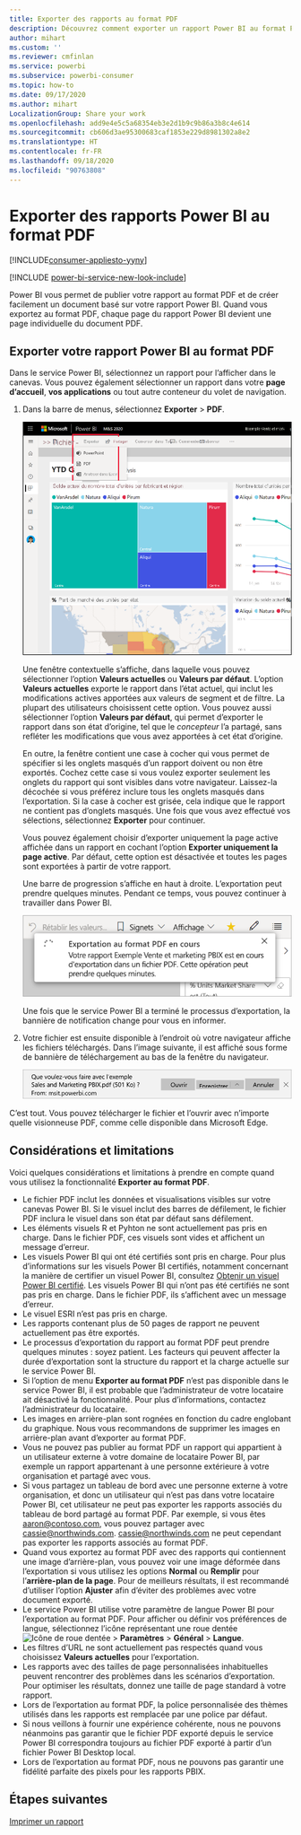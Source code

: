 ```yaml
---
title: Exporter des rapports au format PDF
description: Découvrez comment exporter un rapport Power BI au format PDF.
author: mihart
ms.custom: ''
ms.reviewer: cmfinlan
ms.service: powerbi
ms.subservice: powerbi-consumer
ms.topic: how-to
ms.date: 09/17/2020
ms.author: mihart
LocalizationGroup: Share your work
ms.openlocfilehash: add9e4e5c5a68354eb3e2d1b9c9b86a3b8c4e614
ms.sourcegitcommit: cb606d3ae95300683caf1853e229d8981302a8e2
ms.translationtype: HT
ms.contentlocale: fr-FR
ms.lasthandoff: 09/18/2020
ms.locfileid: "90763808"
---
```

# <a name="export-reports-from-power-bi-to-pdf"></a>Exporter des rapports Power BI au format PDF

[!INCLUDE[consumer-appliesto-yyny](../includes/consumer-appliesto-yyny.md)]

[!INCLUDE [power-bi-service-new-look-include](../includes/power-bi-service-new-look-include.md)]

Power BI vous permet de publier votre rapport au format PDF et de créer facilement un document basé sur votre rapport Power BI. Quand vous exportez au format PDF, chaque page du rapport Power BI devient une page individuelle du document PDF.

## <a name="export-your-power-bi-report-to-pdf"></a>Exporter votre rapport Power BI au format PDF
Dans le service Power BI, sélectionnez un rapport pour l’afficher dans le canevas. Vous pouvez également sélectionner un rapport dans votre **page d’accueil**, **vos applications** ou tout autre conteneur du volet de navigation.

1. Dans la barre de menus, sélectionnez **Exporter** > **PDF**.

    ![Sélectionner Exporter dans la barre de menus](media/end-user-pdf/power-bi-export-pdfs.png)

    Une fenêtre contextuelle s’affiche, dans laquelle vous pouvez sélectionner l’option **Valeurs actuelles** ou **Valeurs par défaut**. L’option **Valeurs actuelles** exporte le rapport dans l’état actuel, qui inclut les modifications actives apportées aux valeurs de segment et de filtre. La plupart des utilisateurs choisissent cette option. Vous pouvez aussi sélectionner l’option **Valeurs par défaut**, qui permet d’exporter le rapport dans son état d’origine, tel que le *concepteur* l’a partagé, sans refléter les modifications que vous avez apportées à cet état d’origine.
    
    En outre, la fenêtre contient une case à cocher qui vous permet de spécifier si les onglets masqués d’un rapport doivent ou non être exportés. Cochez cette case si vous voulez exporter seulement les onglets du rapport qui sont visibles dans votre navigateur. Laissez-la décochée si vous préférez inclure tous les onglets masqués dans l’exportation. Si la case à cocher est grisée, cela indique que le rapport ne contient pas d’onglets masqués. Une fois que vous avez effectué vos sélections, sélectionnez **Exporter** pour continuer.
    
    Vous pouvez également choisir d’exporter uniquement la page active affichée dans un rapport en cochant l’option **Exporter uniquement la page active**.  Par défaut, cette option est désactivée et toutes les pages sont exportées à partir de votre rapport.
    
    Une barre de progression s’affiche en haut à droite. L’exportation peut prendre quelques minutes. Pendant ce temps, vous pouvez continuer à travailler dans Power BI.

    ![Messages de progression de l’exportation](media/end-user-pdf/power-bi-export-progress.png)

    Une fois que le service Power BI a terminé le processus d’exportation, la bannière de notification change pour vous en informer.

2. Votre fichier est ensuite disponible à l’endroit où votre navigateur affiche les fichiers téléchargés. Dans l’image suivante, il est affiché sous forme de bannière de téléchargement au bas de la fenêtre du navigateur.

    ![Emplacement du fichier téléchargé](media/end-user-pdf/power-bi-export-done.png)

C’est tout. Vous pouvez télécharger le fichier et l’ouvrir avec n’importe quelle visionneuse PDF, comme celle disponible dans Microsoft Edge.


## <a name="limitations-and-considerations"></a>Considérations et limitations
Voici quelques considérations et limitations à prendre en compte quand vous utilisez la fonctionnalité **Exporter au format PDF**.

* Le fichier PDF inclut les données et visualisations visibles sur votre canevas Power BI. Si le visuel inclut des barres de défilement, le fichier PDF inclura le visuel dans son état par défaut sans défilement.  
* Les éléments visuels R et Pyhton ne sont actuellement pas pris en charge. Dans le fichier PDF, ces visuels sont vides et affichent un message d’erreur. 
* Les visuels Power BI qui ont été certifiés sont pris en charge. Pour plus d’informations sur les visuels Power BI certifiés, notamment concernant la manière de certifier un visuel Power BI, consultez [Obtenir un visuel Power BI certifié](../developer/visuals/power-bi-custom-visuals-certified.md). Les visuels Power BI qui n’ont pas été certifiés ne sont pas pris en charge. Dans le fichier PDF, ils s’affichent avec un message d’erreur.
* Le visuel ESRI n’est pas pris en charge.
* Les rapports contenant plus de 50 pages de rapport ne peuvent actuellement pas être exportés.
* Le processus d’exportation du rapport au format PDF peut prendre quelques minutes : soyez patient. Les facteurs qui peuvent affecter la durée d’exportation sont la structure du rapport et la charge actuelle sur le service Power BI.
* Si l’option de menu **Exporter au format PDF** n’est pas disponible dans le service Power BI, il est probable que l’administrateur de votre locataire ait désactivé la fonctionnalité. Pour plus d’informations, contactez l’administrateur du locataire.
* Les images en arrière-plan sont rognées en fonction du cadre englobant du graphique. Nous vous recommandons de supprimer les images en arrière-plan avant d’exporter au format PDF.
* Vous ne pouvez pas publier au format PDF un rapport qui appartient à un utilisateur externe à votre domaine de locataire Power BI, par exemple un rapport appartenant à une personne extérieure à votre organisation et partagé avec vous.
* Si vous partagez un tableau de bord avec une personne externe à votre organisation, et donc un utilisateur qui n’est pas dans votre locataire Power BI, cet utilisateur ne peut pas exporter les rapports associés du tableau de bord partagé au format PDF. Par exemple, si vous êtes aaron@contoso.com, vous pouvez partager avec cassie@northwinds.com. cassie@northwinds.com ne peut cependant pas exporter les rapports associés au format PDF.
* Quand vous exportez au format PDF avec des rapports qui contiennent une image d’arrière-plan, vous pouvez voir une image déformée dans l’exportation si vous utilisez les options **Normal** ou **Remplir** pour l’**arrière-plan de la page**. Pour de meilleurs résultats, il est recommandé d’utiliser l’option **Ajuster** afin d’éviter des problèmes avec votre document exporté.
* Le service Power BI utilise votre paramètre de langue Power BI pour l’exportation au format PDF. Pour afficher ou définir vos préférences de langue, sélectionnez l’icône représentant une roue dentée ![Icône de roue dentée](media/end-user-powerpoint/power-bi-settings-icon.png) > **Paramètres** > **Général** > **Langue**.
* Les filtres d’URL ne sont actuellement pas respectés quand vous choisissez **Valeurs actuelles** pour l’exportation.
* Les rapports avec des tailles de page personnalisées inhabituelles peuvent rencontrer des problèmes dans les scénarios d’exportation. Pour optimiser les résultats, donnez une taille de page standard à votre rapport.
* Lors de l’exportation au format PDF, la police personnalisée des thèmes utilisés dans les rapports est remplacée par une police par défaut.
* Si nous veillons à fournir une expérience cohérente, nous ne pouvons néanmoins pas garantir que le fichier PDF exporté depuis le service Power BI correspondra toujours au fichier PDF exporté à partir d’un fichier Power BI Desktop local.
* Lors de l’exportation au format PDF, nous ne pouvons pas garantir une fidélité parfaite des pixels pour les rapports PBIX.

## <a name="next-steps"></a>Étapes suivantes
[Imprimer un rapport](end-user-print.md)
